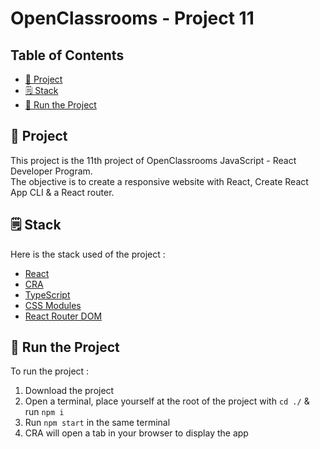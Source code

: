 # OpenClassrooms - Project 11

## Table of Contents

- [📖 Project](#-project)
- [🗒️ Stack](#-stack)
- [🚀 Run the Project](#-run-the-project)

## 📖 Project

This project is the 11th project of OpenClassrooms JavaScript - React Developer Program.\
The objective is to create a responsive website with React, Create React App CLI & a React router.

## 🗒️ Stack

Here is the stack used of the project :

- [React](https://react.dev/)
- [CRA](https://create-react-app.dev/)
- [TypeScript](typescriptlang.org)
- [CSS Modules](https://github.com/css-modules/css-modules)
- [React Router DOM](https://reactrouter.com/en/main)

## 🚀 Run the Project

To run the project :

1. Download the project
2. Open a terminal, place yourself at the root of the project with `cd ./` & run `npm i`
3. Run `npm start` in the same terminal
4. CRA will open a tab in your browser to display the app

